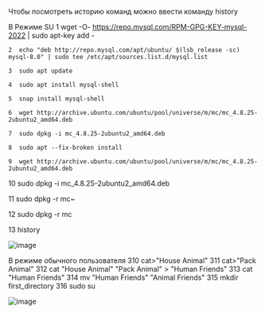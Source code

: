 Чтобы посмотреть историю команд можно ввести команду history 

В Режиме SU 
    1  wget -O- https://repo.mysql.com/RPM-GPG-KEY-mysql-2022 | sudo apt-key add -
    
    2  echo "deb http://repo.mysql.com/apt/ubuntu/ $(lsb_release -sc) mysql-8.0" | sudo tee /etc/apt/sources.list.d/mysql.list
    
    3  sudo apt update 
    
    4  sudo apt install mysql-shell
    
    5  snap install mysql-shell 
    
    6  wget http://archive.ubuntu.com/ubuntu/pool/universe/m/mc/mc_4.8.25-2ubuntu2_amd64.deb
    
    7  sudo dpkg -i mc_4.8.25-2ubuntu2_amd64.deb
    
    8  sudo apt --fix-broken install
    
    9  wget http://archive.ubuntu.com/ubuntu/pool/universe/m/mc/mc_4.8.25-2ubuntu2_amd64.deb
    
   10  sudo dpkg -i mc_4.8.25-2ubuntu2_amd64.deb
   
   11  sudo dpkg -r mc~
   
   12  sudo dpkg -r mc
   
   13  history

![image](https://github.com/user-attachments/assets/0447dfc7-c13d-4fe2-8969-44d2beaa15ca)

В режиме обычного пользователя 
  310  cat>"House Animal"
  311  cat>"Pack Animal"
  312  cat "House Animal" "Pack Animal" > "Human Friends"
  313  cat "Human Friends"
  314  mv "Human Friends" "Animal Friends"
  315  mkdir first_directory
  316  sudo su

![image](https://github.com/user-attachments/assets/6e2ddd9b-e39c-4f94-808a-9f1f6ab022aa)
